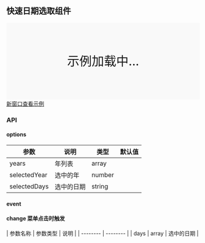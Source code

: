 ## 快速日期选取组件

<div style="position:relative" id="mx_1">
    <iframe src="https://thx.github.io/magix-gallery/?#!/mx-day/index?inline=true&id=mx_1" frameborder="no" style="width:100%;height:200px;" scrolling="no"></iframe>
    <div style="position:absolute;width:100%;height:200px;background-color:#f9f9f9;text-align:center;line-height:200px;font-size:32px;top:0;right:0;left:0;bottom:0">示例加载中...</div>
</div>
<a href="https://thx.github.io/magix-gallery/#!/mx-day/index" target="_blank">新窗口查看示例</a>

### API

#### options
| 参数 | 说明 | 类型 | 默认值 |
| -------- | -------- | -------- | -------- |
| years    | 年列表 | array |  |
| selectedYear     | 选中的年 | number |  |
| selectedDays     | 选中的日期 | string |  |

#### event
#### change 菜单点击时触发

| 参数名称 | 参数类型 | 说明 |
| -------- | -------- |
| days | array | 选中的日期 |

